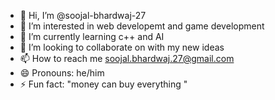 - 👋 Hi, I’m @soojal-bhardwaj-27
- 👀 I’m interested in  web developemt and game development
- 🌱 I’m currently learning c++ and AI 
- 💞️ I’m looking to collaborate on  with my new ideas
- 📫 How to reach me soojal.bhardwaj.27@gmail.com
- 😄 Pronouns: he/him
- ⚡ Fun fact: "money can buy everything "

<!---
soojal-bhardwaj-27/soojal-bhardwaj-27 is a ✨ special ✨ repository because its `README.md` (this file) appears on your GitHub profile.
You can click the Preview link to take a look at your changes.
--->
